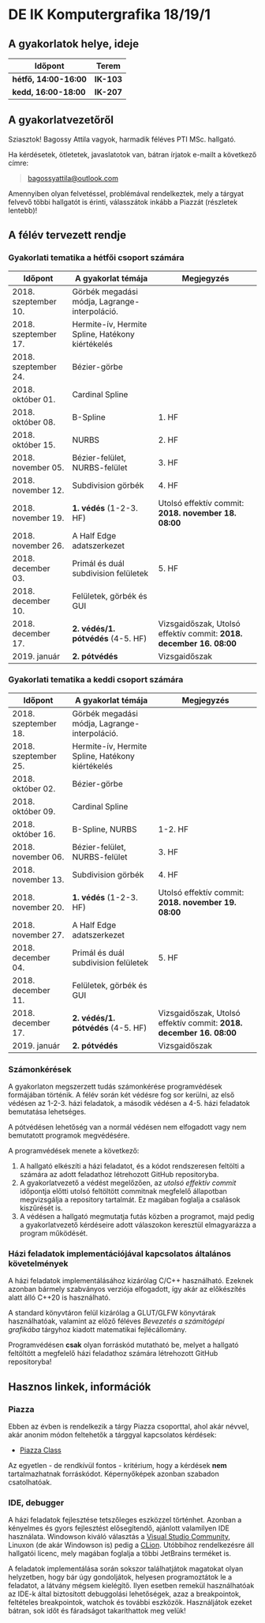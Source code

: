 #  DE IK Komputergrafika 18/19/1

## A gyakorlatok helye, ideje

| Időpont                | Terem      |
|------------------------|------------|
| **hétfő, 14:00-16:00** | **IK-103** |
| **kedd, 16:00-18:00**  | **IK-207** |

## A gyakorlatvezetőről

Sziasztok! Bagossy Attila vagyok, harmadik féléves PTI MSc. hallgató. 

Ha kérdésetek, ötletetek, javaslatotok van, bátran írjatok e-mailt a következő címre:

> bagossyattila@outlook.com

Amennyiben olyan felvetéssel, problémával rendelkeztek, mely a tárgyat felvevő többi hallgatót is érinti, válasszátok inkább a Piazzát (részletek lentebb)!

## A félév tervezett rendje

### Gyakorlati tematika a hétfői csoport számára

| Időpont               | A gyakorlat témája                                | Megjegyzés                                                          |
|-----------------------|---------------------------------------------------|---------------------------------------------------------------------|
| 2018. szeptember 10.  | Görbék megadási módja, Lagrange-interpoláció.     |                                                                     |
| 2018. szeptember 17.  | Hermite-ív, Hermite Spline, Hatékony kiértékelés  |                                                                     |
| 2018. szeptember 24.  | Bézier-görbe                                      |                                                                     |
| 2018. október 01.     | Cardinal Spline                                   |                                                                     |
| 2018. október 08.     | B-Spline                                          | 1. HF                                                               |
| 2018. október 15.     | NURBS                                             | 2. HF                                                               |
| 2018. november 05.    | Bézier-felület, NURBS-felület                     | 3. HF                                                               |
| 2018. november 12.    | Subdivision görbék                                | 4. HF                                                               |
| 2018. november 19.    | **1. védés** (1-2-3. HF)                          | Utolsó effektív commit: **2018. november 18. 08:00**                |
| 2018. november 26.    | A Half Edge adatszerkezet                         |                                                                     |
| 2018. december 03.    | Primál és duál subdivision felületek              | 5. HF                                                               |
| 2018. december 10.    | Felületek, görbék és GUI                          |                                                                     |
| 2018. december 17.    | **2. védés/1. pótvédés** (4-5. HF)                | Vizsgaidőszak, Utolsó effektív commit: **2018. december 16. 08:00** |
| 2019. január          | **2. pótvédés**                                   | Vizsgaidőszak                                                       |

### Gyakorlati tematika a keddi csoport számára


| Időpont               | A gyakorlat témája                                | Megjegyzés                                                          |
|-----------------------|---------------------------------------------------|---------------------------------------------------------------------|
| 2018. szeptember 18.  | Görbék megadási módja, Lagrange-interpoláció.     |                                                                     |
| 2018. szeptember 25.  | Hermite-ív, Hermite Spline, Hatékony kiértékelés  |                                                                     |
| 2018. október 02.     | Bézier-görbe                                      |                                                                     |
| 2018. október 09.     | Cardinal Spline                                   |                                                                     |
| 2018. október 16.     | B-Spline, NURBS                                   | 1-2. HF                                                             |
| 2018. november 06.    | Bézier-felület, NURBS-felület                     | 3. HF                                                               |
| 2018. november 13.    | Subdivision görbék                                | 4. HF                                                               |
| 2018. november 20.    | **1. védés** (1-2-3. HF)                          | Utolsó effektív commit: **2018. november 19. 08:00**                |
| 2018. november 27.    | A Half Edge adatszerkezet                         |                                                                     |
| 2018. december 04.    | Primál és duál subdivision felületek              | 5. HF                                                               |
| 2018. december 11.    | Felületek, görbék és GUI                          |                                                                     |
| 2018. december 17.    | **2. védés/1. pótvédés** (4-5. HF)                | Vizsgaidőszak, Utolsó effektív commit: **2018. december 16. 08:00** |
| 2019. január          | **2. pótvédés**                                   | Vizsgaidőszak                                                       |

### Számonkérések
  
A gyakorlaton megszerzett tudás számonkérése programvédések formájában történik. A félév során két védésre fog sor kerülni, az első védésen az 1-2-3. házi feladatok, a második védésen a 4-5. házi feladatok bemutatása lehetséges.

A pótvédésen lehetőség van a normál védésen nem elfogadott vagy nem bemutatott programok megvédésére.

A programvédések menete a következő:

  1. A hallgató elkészíti a házi feladatot, és a kódot rendszeresen feltölti a számára az adott feladathoz létrehozott GitHub repositoryba.
  1. A gyakorlatvezető a védést megelőzően, az *utolsó effektív commit* időpontja előtti utolsó feltöltött commitnak megfelelő állapotban megvizsgálja a repository tartalmát. Ez magában foglalja a csalások kiszűrését is.
  1. A védésen a hallgató megmutatja futás közben a programot, majd pedig a gyakorlatvezető kérdéseire adott válaszokon keresztül elmagyarázza a program működését.

### Házi feladatok implementációjával kapcsolatos általános követelmények

A házi feladatok implementálásához kizárólag C/C++ használható. Ezeknek azonban bármely szabványos verziója elfogadott, így akár az előkészítés alatt álló C++20 is használható.

A standard könyvtáron felül kizárólag a GLUT/GLFW könyvtárak használhatóak, valamint az előző féléves *Bevezetés a számítógépi grafikába* tárgyhoz kiadott matematikai fejlécállomány.

Programvédésen **csak** olyan forráskód mutatható be, melyet a hallgató feltöltött a megfelelő házi feladathoz számára létrehozott GitHub repositoryba!

## Hasznos linkek, információk

### Piazza

Ebben az évben is rendelkezik a tárgy Piazza csoporttal, ahol akár névvel, akár anonim módon feltehetők a tárggyal kapcsolatos kérdések:

  * [Piazza Class](https://piazza.com/class/jm629uyuqve4bf)

Az egyetlen - de rendkívül fontos - kritérium, hogy a kérdések **nem** tartalmazhatnak forráskódot. Képernyőképek azonban szabadon csatolhatóak.

### IDE, debugger

A házi feladatok fejlesztése tetszőleges eszközzel történhet. Azonban a kényelmes és gyors fejlesztést elősegítendő, ajánlott valamilyen IDE használata. Windowson kiváló választás a [Visual Studio Community](https://www.visualstudio.com/vs/community/), Linuxon (de akár Windowson is) pedig a [CLion](https://www.jetbrains.com/clion/). Utóbbihoz rendelkezésre áll hallgatói licenc, mely magában foglalja a többi JetBrains terméket is.

A feladatok implementálása során sokszor találhatjátok magatokat olyan helyzetben, hogy bár úgy gondoljátok, helyesen programoztátok le a feladatot, a látvány mégsem kielégítő. Ilyen esetben remekül használhatóak az IDE-k által biztosított debuggolási lehetőségek, azaz a breakpointok, feltételes breakpointok, watchok és további eszközök. Használjátok ezeket bátran, sok időt és fáradságot takaríthattok meg velük!
